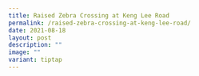 ```yaml
---
title: Raised Zebra Crossing at Keng Lee Road
permalink: /raised-zebra-crossing-at-keng-lee-road/
date: 2021-08-18
layout: post
description: ""
image: ""
variant: tiptap
---
```

